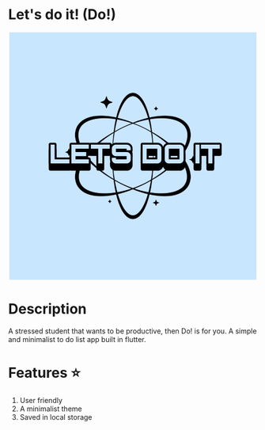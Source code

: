 # Let's do it! (Do!)
<p align="center">
  <img src="assets/Untitled.png" alt="Image" />
</p>

# Description
A stressed student that wants to be productive, then Do! is for you. A simple and minimalist to do list app built in flutter.

# Features ⭐

1) User friendly
2) A minimalist theme
3) Saved in local storage